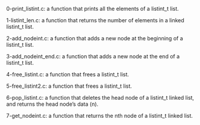 0-print_listint.c: a function that prints all the elements of a listint_t list.

1-listint_len.c: a function that returns the number of elements in a linked listint_t list.

2-add_nodeint.c: a function that adds a new node at the beginning of a listint_t list.

3-add_nodeint_end.c: a function that adds a new node at the end of a listint_t list.

4-free_listint.c: a function that frees a listint_t list.

5-free_listint2.c: a function that frees a listint_t list.

6-pop_listint.c: a function that deletes the head node of a listint_t linked list, and returns the head node’s data (n).

7-get_nodeint.c: a function that returns the nth node of a listint_t linked list.
